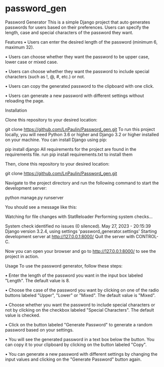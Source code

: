 # password_gen
Password Generator
This is a simple Django project that auto generates passwords for users based on their preferences. Users can specify the length, case and special characters of the password they want.

Features
•  Users can enter the desired length of the password (minimum 6, maximum 32).

•  Users can choose whether they want the password to be upper case, lower case or mixed case.

•  Users can choose whether they want the password to include special characters (such as !, @, #, etc.) or not.

•  Users can copy the generated password to the clipboard with one click.

•  Users can generate a new password with different settings without reloading the page.

Installation

Clone this repository to your desired location:

git clone https://github.com/LnPaulin/Password_gen.git
To run this project locally, you will need Python 3.6 or higher and Django 3.2 or higher installed on your machine. You can install Django using pip:

pip install django
All requirements for the project are found in the requirements file. run pip install requirements.txt to install them

Then, clone this repository to your desired location:

git clone https://github.com/LnPaulin/Password_gen.git

Navigate to the project directory and run the following command to start the development server:

python manage.py runserver

You should see a message like this:

Watching for file changes with StatReloader
Performing system checks...

System check identified no issues (0 silenced).
May 27, 2023 - 20:15:39
Django version 3.2.4, using settings 'password_generator.settings'
Starting development server at http://127.0.0.1:8000/
Quit the server with CONTROL-C.

Now you can open your browser and go to http://127.0.0.1:8000/ to see the project in action.

Usage
To use the password generator, follow these steps:

•  Enter the length of the password you want in the input box labeled "Length". The default value is 8.

•  Choose the case of the password you want by clicking on one of the radio buttons labeled "Upper", "Lower" or "Mixed". The default value is "Mixed".

•  Choose whether you want the password to include special characters or not by clicking on the checkbox labeled "Special Characters". The default value is checked.

•  Click on the button labeled "Generate Password" to generate a random password based on your settings.

•  You will see the generated password in a text box below the button. You can copy it to your clipboard by clicking on the button labeled "Copy".

•  You can generate a new password with different settings by changing the input values and clicking on the "Generate Password" button again.
